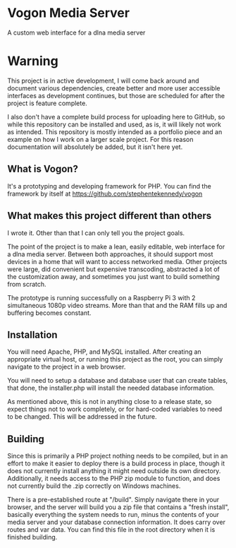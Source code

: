 # Vogon Media Server
A custom web interface for a dlna media server

# Warning
This project is in active development, I will come back around and document various dependencies, create better and more user accessible interfaces as development continues, but those are scheduled for after the project is feature complete.

I also don't have a complete build process for uploading here to GitHub, so while this repository can be installed and used, as is, it will likely not work as intended. This repository is mostly intended as a portfolio piece and an example on how I work on a larger scale project. For this reason documentation will absolutely be added, but it isn't here yet.

## What is Vogon?
It's a prototyping and developing framework for PHP. You can find the framework by itself at https://github.com/stephentekennedy/vogon

## What makes this project different than others
I wrote it. Other than that I can only tell you the project goals.

The point of the project is to make a lean, easily editable, web interface for a dlna media server. Between both approaches, it should support most devices in a home that will want to access networked media. Other projects were large, did convenient but expensive transcoding, abstracted a lot of the customization away, and sometimes you just want to build something from scratch.

The prototype is running successfully on a Raspberry Pi 3 with 2 simultaneous 1080p video streams. More than that and the RAM fills up and buffering becomes constant.

## Installation
You will need Apache, PHP, and MySQL installed. After creating an appropriate virtual host, or running this project as the root, you can simply navigate to the project in a web browser.

You will need to setup a database and database user that can create tables, that done, the installer.php will install the needed database information.

As mentioned above, this is not in anything close to a release state, so expect things not to work completely, or for hard-coded variables to need to be changed. This will be addressed in the future.

## Building
Since this is primarily a PHP project nothing needs to be compiled, but in an effort to make it easier to deploy there is a build process in place, though it does not currently install anything it might need outside its own directory. Additionally, it needs access to the PHP zip module to function, and does not currently build the .zip correctly on Windows machines.

There is a pre-established route at "\/build". Simply navigate there in your browser, and the server will build you a zip file that contains a "fresh install", basically everything the system needs to run, minus the contents of your media server and your database connection information. It does carry over routes and var data. You can find this file in the root directory when it is finished building.
